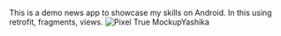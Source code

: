 This is a demo news app to showcase my skills on Android. In this using retrofit, fragments, views.
![Pixel True MockupYashika](https://github.com/YashikaSharma98/DailyNews/assets/159693416/65d1f793-0fe4-453b-b88e-f0721f2d8780)
